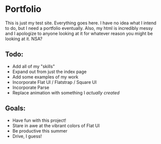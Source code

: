 Portfolio
===================

This is just my test site. Everything goes here. I have no idea what I intend to do, but I need a portfolio eventually. Also, my html is incredibly messy and I apologize to anyone looking at it for whatever reason you might be looking at it. NSA?

## Todo:
* Add all of my "skills"
* Expand out from just the index page
* Add some examples of my work
* Incorporate Flat UI / Flatstrap / Square UI
* Incorporate Parse
* Replace animation with something I _actually created_

## Goals:
* Have fun with this project!
* Stare in awe at the vibrant colors of Flat UI
* Be productive this summer
* Drive, I guess!
